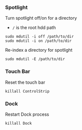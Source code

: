 
### Spotlight
Turn spotlight off/on for a directory
- `/` is the root hdd path
```
sudo mdutil -i off /path/to/dir
sudo mdutil -i on /path/to/dir
```
Re-index a directory for spotlight
```
sudo mdutil -E /path/to/dir
```

### Touch Bar
Reset the touch bar
```
killall ControlStrip
```

### Dock
Restart Dock process
```
killall Dock
```

